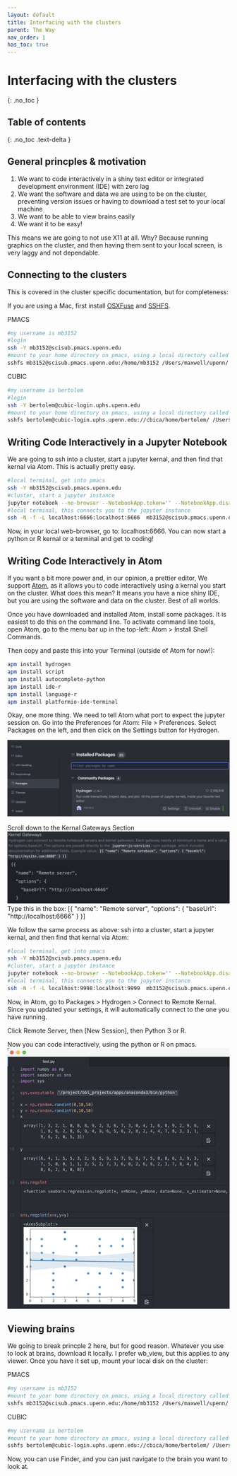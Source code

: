 ```yaml
---
layout: default
title: Interfacing with the clusters
parent: The Way
nav_order: 1
has_toc: true
---
```


# Interfacing with the clusters
{: .no_toc }

## Table of contents
{: .no_toc .text-delta }

## General princples & motivation

1. We want to code interactively in a shiny text editor or integrated development environment (IDE) with zero lag
2. We want the software and data we are using to be on the cluster, preventing version issues or having to download a test set to your local machine
3. We want to be able to view brains easily
4. We want it to be easy! 

This means we are going to not use X11 at all. Why? Because running graphics on the cluster, and then having them sent to your local screen, is very laggy and not dependable.

## Connecting to the clusters

This is covered in the cluster specific documentation, but for completeness:

If you are using a Mac, first install [OSXFuse](https://github.com/osxfuse/osxfuse/releases/download/macfuse-4.0.5/macfuse-4.0.5.dmg) and [SSHFS](https://github.com/osxfuse/sshfs/releases/download/osxfuse-sshfs-2.5.0/sshfs-2.5.0.pkg). 

PMACS

```bash
#my username is mb3152
#login
ssh -Y mb3152@scisub.pmacs.upenn.edu
#mount to your home directory on pmacs, using a local directory called "/Users/maxwell/upenn/"
sshfs mb3152@scisub.pmacs.upenn.edu:/home/mb3152 /Users/maxwell/upenn/ -o follow_symlinks
```
CUBIC
```bash
#my username is bertolem
#login
ssh -Y bertolem@cubic-login.uphs.upenn.edu
#mount to your home directory on pmacs, using a local directory called "/Users/maxwell/CUBIC/"
sshfs bertolem@cubic-login.uphs.upenn.edu://cbica/home/bertolem/ /Users/maxwell/CUBIC/ -o follow_symlinks
```

## Writing Code Interactively in a Jupyter Notebook

We are going to ssh into a cluster, start a jupyter kernal, and then find that kernal via Atom. This is actually pretty easy.

```bash
#local terminal, get into pmacs
ssh -Y mb3152@scisub.pmacs.upenn.edu
#cluster, start a jupyter instance
jupyter notebook --no-browser --NotebookApp.token='' --NotebookApp.disable_check_xsrf=True --port=6666
#local terminal, this connects you to the jupyter instance
ssh -N -f -L localhost:6666:localhost:6666  mb3152@scisub.pmacs.upenn.edu
```

Now, in your local web-browser, go to: localhost:6666. You can now start a python or R kernal or a terminal and get to coding! 

## Writing Code Interactively in Atom

If you want a bit more power and, in our opinion, a prettier editor, We support [Atom](https://atom.io), as it allows you to code interactively using a kernal you start on the cluster. What does this mean? It means you have a nice shiny IDE, but you are using the software and data on the cluster. Best of all worlds.

Once you have downloaded and installed Atom, install some packages. It is easiest to do this on the command line. To activate command line tools, open Atom, go to the menu bar up in the top-left: Atom > Install Shell Commands. 

Then copy and paste this into your Terminal (outside of Atom for now!):
```bash
apm install hydrogen
apm install script
apm install autocomplete-python
apm install ide-r
apm install language-r
apm install platformio-ide-terminal
```

Okay, one more thing. We need to tell Atom what port to expect the jupyter session on.
Go into the Preferences for Atom: File > Preferences.
Select Packages on the left, and then click on the Settings button for Hydrogen.

![atom2](./atom-hydrogen2.png)

Scroll down to the Kernal Gateways Section
![atom3](./hydrogen-port.png)
Type this in the box:
[{
  "name": "Remote server",
  "options": {
    "baseUrl": "http://localhost:6666"
  }
}]

We follow the same process as above: ssh into a cluster, start a jupyter kernal, and then find that kernal via Atom:

```bash
#local terminal, get into pmacs
ssh -Y mb3152@scisub.pmacs.upenn.edu
#cluster, start a jupyter instance
jupyter notebook --no-browser --NotebookApp.token='' --NotebookApp.disable_check_xsrf=True --port=9999
#local terminal, this connects you to the jupyter instance
ssh -N -f -L localhost:9998:localhost:9999  mb3152@scisub.pmacs.upenn.edu
```

Now, in Atom, go to Packages > Hydrogen > Connect to Remote Kernal. Since you updated your settings, it will automatically connect to the one you have running.

Click Remote Server, then [New Session], then Python 3 or R.

Now you can code interactively, using the python or R on pmacs.
![interactive](./interactive.png)

## Viewing brains

We going to break princple 2 here, but for good reason. Whatever you use to look at brains, download it locally. I prefer wb_view, but this applies to any viewer. Once you have it set up, mount your local disk on the cluster:

PMACS

```bash
#my username is mb3152
#mount to your home directory on pmacs, using a local directory called "/Users/maxwell/upenn/"
sshfs mb3152@scisub.pmacs.upenn.edu:/home/mb3152 /Users/maxwell/upenn/ -o follow_symlinks
```
CUBIC
```bash
#my username is bertolem
#mount to your home directory on pmacs, using a local directory called "/Users/maxwell/CUBIC/"
sshfs bertolem@cubic-login.uphs.upenn.edu://cbica/home/bertolem/ /Users/maxwell/CUBIC/ -o follow_symlinks
```
Now, you can use Finder, and you can just navigate to the brain you want to look at.

